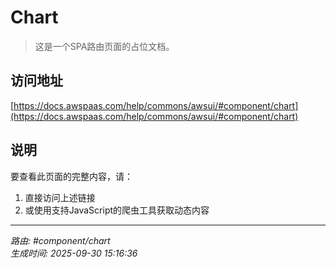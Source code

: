 # Chart

> 这是一个SPA路由页面的占位文档。

## 访问地址

[https://docs.awspaas.com/help/commons/awsui/#component/chart](https://docs.awspaas.com/help/commons/awsui/#component/chart)

## 说明

要查看此页面的完整内容，请：

1. 直接访问上述链接
2. 或使用支持JavaScript的爬虫工具获取动态内容

---

*路由: #component/chart*  
*生成时间: 2025-09-30 15:16:36*
